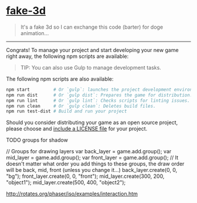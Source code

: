 # [fake-3d](https://example.com/my-game/)

>   It&#39;s a fake 3d so I can exchange this code (barter) for doge animation...

---

Congrats! To manage your project and start developing your new game right away,
the following npm scripts are available:

>   TIP: You can also use Gulp to manage development tasks.

The following npm scripts are also available:

```sh
npm start         # Or `gulp`: launches the project development environment.
npm run dist      # Or `gulp dist`: Prepares the game for distribution.
npm run lint      # Or `gulp lint`: Checks scripts for linting issues.
npm run clean     # Or `gulp clean`: Deletes build files.
npm run test-dist # Build and run your project
```

Should you consider distributing your game as an open source project, please
choose and [include a LICENSE file](http://choosealicense.com/) for your project.


TODO groups for shadow

// Groups for drawing layers
var back_layer = game.add.group();
var mid_layer = game.add.group();
var front_layer = game.add.group();
// It doesn't matter what order you add things to these groups, the draw order will be back, mid, front (unless you change it...)
back_layer.create(0, 0, "bg");
front_layer.create(0, 0, "front");
mid_layer.create(300, 200, "object1");
mid_layer.create(500, 400, "object2");


http://rotates.org/phaser/iso/examples/interaction.htm
